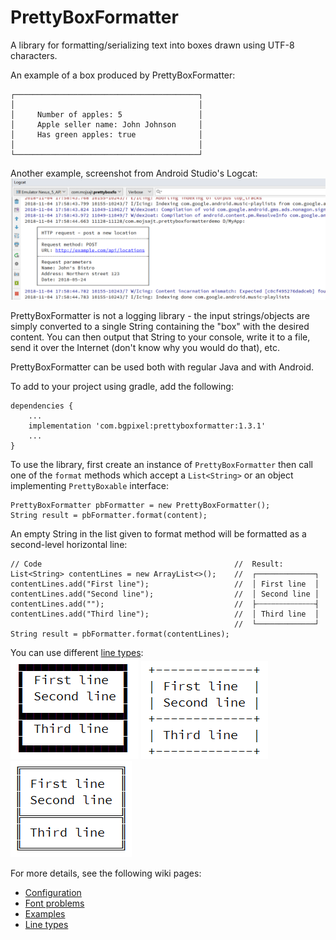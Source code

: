 # PrettyBoxFormatter

A library for formatting/serializing text into boxes drawn using UTF-8 characters.

An example of a box produced by PrettyBoxFormatter:

```
┌─────────────────────────────────────────┐
│                                         │
│     Number of apples: 5                 │
│     Apple seller name: John Johnson     │
│     Has green apples: true              │
│                                         │
└─────────────────────────────────────────┘
```

Another example, screenshot from Android Studio's Logcat:  
<img src="https://github.com/knezmilos13/prettyboxformatter/blob/master/doc/readme_demo_logcat.png">

PrettyBoxFormatter is not a logging library - the input strings/objects are simply converted to a
single String containing the "box" with the desired content. You can then output that String to your
console, write it to a file, send it over the Internet (don't know why you would do that), etc.

PrettyBoxFormatter can be used both with regular Java and with Android.

To add to your project using gradle, add the following:

    dependencies {
        ...
        implementation 'com.bgpixel:prettyboxformatter:1.3.1'
        ...
    }

To use the library, first create an instance of `PrettyBoxFormatter` then call one of the 
`format` methods which accept a `List<String>` or an object implementing `PrettyBoxable` 
interface:

```
PrettyBoxFormatter pbFormatter = new PrettyBoxFormatter();
String result = pbFormatter.format(content);
```

An empty String in the list given to format method will be formatted as a second-level horizontal line:
```
// Code                                           //  Result:
List<String> contentLines = new ArrayList<>();    //  ┌─────────────┐
contentLines.add("First line");                   //  │ First line  │
contentLines.add("Second line");                  //  │ Second line │
contentLines.add("");                             //  ├┄┄┄┄┄┄┄┄┄┄┄┄┄┤
contentLines.add("Third line");                   //  │ Third line  │
                                                  //  └─────────────┘  
String result = pbFormatter.format(contentLines);
```


You can use different [line types](https://github.com/knezmilos13/prettyboxformatter/wiki/Line-types):  
<img src="https://github.com/knezmilos13/prettyboxformatter/blob/master/doc/readme_demo_box_1.png">
<img src="https://github.com/knezmilos13/prettyboxformatter/blob/master/doc/readme_demo_box_2.png">
<img src="https://github.com/knezmilos13/prettyboxformatter/blob/master/doc/readme_demo_box_3.png">


For more details, see the following wiki pages:  
* [Configuration](https://github.com/knezmilos13/prettyboxformatter/wiki/Configuration)  
* [Font problems](https://github.com/knezmilos13/prettyboxformatter/wiki/Font-problems)  
* [Examples](https://github.com/knezmilos13/prettyboxformatter/wiki/Examples)  
* [Line types](https://github.com/knezmilos13/prettyboxformatter/wiki/Line-types)
